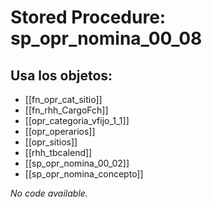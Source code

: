 # Stored Procedure: sp_opr_nomina_00_08

## Usa los objetos:
- [[fn_opr_cat_sitio]]
- [[fn_rhh_CargoFch]]
- [[opr_categoria_vfijo_1_1]]
- [[opr_operarios]]
- [[opr_sitios]]
- [[rhh_tbcalend]]
- [[sp_opr_nomina_00_02]]
- [[sp_opr_nomina_concepto]]

*No code available.*
